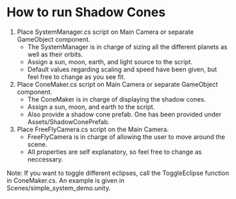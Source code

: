 # How to run Shadow Cones
1. Place SystemManager.cs script on Main Camera or separate GameObject component.
   - The SystemManager is in charge of sizing all the different planets as well as their orbits.
   - Assign a sun, moon, earth, and light source to the script.
   - Default values regarding scaling and speed have been given, but feel free to change as you see fit.
2. Place ConeMaker.cs script on Main Camera or separate GameObject component.
   - The ConeMaker is in charge of displaying the shadow cones. 
   - Assign a sun, moon, and earth to the script.
   - Also provide a shadow cone prefab. One has been provided under Assets/ShadowConePrefab.
3. Place FreeFlyCamera.cs script on the Main Camera.
   - FreeFlyCamera is in charge of allowing the user to move around the scene. 
   - All properties are self explanatory, so feel free to change as neccessary. 

Note: If you want to toggle different eclipses, call the ToggleEclipse function in ConeMaker.cs. An example is given in Scenes/simple_system_demo.unity.